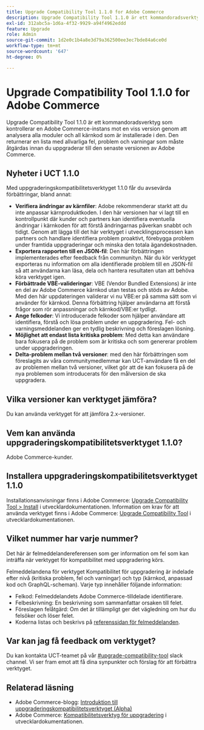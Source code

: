 ```yaml
---
title: Upgrade Compatibility Tool 1.1.0 for Adobe Commerce
description: Upgrade Compatibility Tool 1.1.0 är ett kommandoradsverktyg som kontrollerar en Adobe Commerce-instans mot en viss version genom att analysera alla moduler och all kärnkod som är installerade i den. Den returnerar en lista med allvarliga fel, problem och varningar som måste åtgärdas innan du uppgraderar till den senaste versionen av Adobe Commerce.
exl-id: 312abc5a-1d6a-4f32-9929-a94f4962eddd
feature: Upgrade
role: Admin
source-git-commit: 1d2e0c1b4a8e3d79a362500ee3ec7bde84a6ce0d
workflow-type: tm+mt
source-wordcount: '647'
ht-degree: 0%

---
```


# Upgrade Compatibility Tool 1.1.0 for Adobe Commerce

Upgrade Compatibility Tool 1.1.0 är ett kommandoradsverktyg som kontrollerar en Adobe Commerce-instans mot en viss version genom att analysera alla moduler och all kärnkod som är installerade i den. Den returnerar en lista med allvarliga fel, problem och varningar som måste åtgärdas innan du uppgraderar till den senaste versionen av Adobe Commerce.

## Nyheter i UCT 1.1.0

Med uppgraderingskompatibilitetsverktyget 1.1.0 får du avsevärda förbättringar, bland annat:

* **Verifiera ändringar av kärnfiler**: Adobe rekommenderar starkt att du inte anpassar kärnproduktkoden. I den här versionen har vi lagt till en kontrollpunkt där kunder och partners kan identifiera eventuella ändringar i kärnkoden för att förstå ändringarnas påverkan snabbt och tidigt. Genom att lägga till det här verktyget i utvecklingsprocessen kan partners och handlare identifiera problem proaktivt, förebygga problem under framtida uppgraderingar och minska den totala ägandekostnaden.
* **Exportera rapporten till en JSON-fil**: Den här förbättringen implementerades efter feedback från communityn. När du kör verktyget exporteras nu information om alla identifierade problem till en JSON-fil så att användarna kan läsa, dela och hantera resultaten utan att behöva köra verktyget igen.
* **Förbättrade VBE-valideringar**: VBE (Vendor Bundled Extensions) är inte en del av Adobe Commerce kärnkod utan testas och stöds av Adobe. Med den här uppdateringen validerar vi nu VBE:er på samma sätt som vi använder för kärnkod. Denna förbättring hjälper användarna att förstå frågor som rör anpassningar och kärnkod/VBE:er tydligt.
* **Ange felkoder**: Vi introducerade felkoder som hjälper användare att identifiera, förstå och lösa problem under en uppgradering. Fel- och varningsmeddelanden ger en tydlig beskrivning och föreslagen lösning.
* **Möjlighet att endast lista kritiska problem**: Med detta kan användare bara fokusera på de problem som är kritiska och som genererar problem under uppgraderingen.
* **Delta-problem mellan två versioner**: med den här förbättringen som föreslagits av våra communitymedlemmar kan UCT-användare få en del av problemen mellan två versioner, vilket gör att de kan fokusera på de nya problemen som introducerats för den målversion de ska uppgradera.

## Vilka versioner kan verktyget jämföra?

Du kan använda verktyget för att jämföra 2.x-versioner.

## Vem kan använda uppgraderingskompatibilitetsverktyget 1.1.0?

Adobe Commerce-kunder.

## Installera uppgraderingskompatibilitetsverktyget 1.1.0

Installationsanvisningar finns i Adobe Commerce: [Upgrade Compatibility Tool > Install](https://devdocs.magento.com/upgrade-compatibility-tool/install.html) i utvecklardokumentationen. Information om krav för att använda verktyget finns i Adobe Commerce: [Upgrade Compatibility Tool](https://devdocs.magento.com/upgrade-compatibility-tool/prerequisites.html) i utvecklardokumentationen.

## Vilket nummer har varje nummer?

Det här är felmeddelandereferensen som ger information om fel som kan inträffa när verktyget för kompatibilitet med uppgradering körs.

Felmeddelandena för verktyget Kompatibilitet för uppgradering är indelade efter nivå (kritiska problem, fel och varningar) och typ (kärnkod, anpassad kod och GraphQL-scheman). Varje typ innehåller följande information:

* Felkod: Felmeddelandets Adobe Commerce-tilldelade identifierare.
* Felbeskrivning: En beskrivning som sammanfattar orsaken till felet.
* Föreslagen felåtgärd: Om det är tillämpligt ger det vägledning om hur du felsöker och löser felet.
* Koderna listas och beskrivs på [referenssidan för felmeddelanden](https://devdocs.magento.com/upgrade-compatibility-tool/errors.html).

## Var kan jag få feedback om verktyget?

Du kan kontakta UCT-teamet på vår [#upgrade-compatibility-tool](https://magentocommeng.slack.com/archives/C019Y143U9F) slack channel. Vi ser fram emot att få dina synpunkter och förslag för att förbättra verktyget.

## Relaterad läsning

* Adobe Commerce-blogg: [Introduktion till uppgraderingskompatibilitetsverktyget (Alpha)](https://magento.com/blog/magento-news/introducing-upgrade-compatibility-tool)
* Adobe Commerce: [Kompatibilitetsverktyg för uppgradering](https://devdocs.magento.com/upgrade-compatibility-tool/introduction.html) i utvecklardokumentationen.
